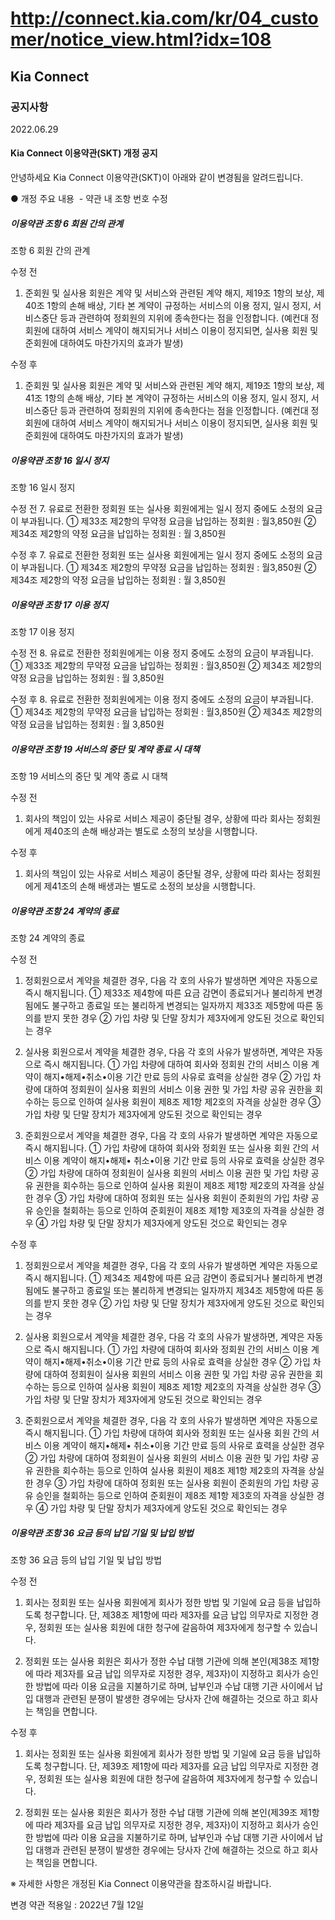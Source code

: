 # http://connect.kia.com/kr/04_customer/notice_view.html?idx=108

## Kia Connect

### 공지사항

2022.06.29

#### Kia Connect 이용약관(SKT) 개정 공지

안녕하세요
Kia Connect 이용약관(SKT)이 아래와 같이 변경됨을 알려드립니다.

● 개정 주요 내용
 - 약관 내 조항 번호 수정

##### 이용약관 조항 6 회원 간의 관계

조항
6 회원 간의 관계

수정 전
1. 준회원 및 실사용 회원은 계약 및 서비스와 관련된 계약 해지, 제19조 1항의 보상, 제40조 1항의 손해 배상, 기타 본 계약이 규정하는 서비스의 이용 정지, 일시 정지, 서비스중단 등과 관련하여 정회원의 지위에 종속한다는 점을 인정합니다. (예컨대 정회원에 대하여 서비스 계약이 해지되거나 서비스 이용이 정지되면, 실사용 회원 및 준회원에 대하여도 마찬가지의 효과가 발생)

수정 후
1. 준회원 및 실사용 회원은 계약 및 서비스와 관련된 계약 해지, 제19조 1항의 보상, 제41조 1항의 손해 배상, 기타 본 계약이 규정하는 서비스의 이용 정지, 일시 정지, 서비스중단 등과 관련하여 정회원의 지위에 종속한다는 점을 인정합니다. (예컨대 정회원에 대하여 서비스 계약이 해지되거나 서비스 이용이 정지되면, 실사용 회원 및 준회원에 대하여도 마찬가지의 효과가 발생)

##### 이용약관 조항 16 일시 정지

조항
16 일시 정지

수정 전
7. 유료로 전환한 정회원 또는 실사용 회원에게는 일시 정지 중에도 소정의 요금이 부과됩니다.
① 제33조 제2항의 무약정 요금을 납입하는 정회원 : 월3,850원
② 제34조 제2항의 약정 요금을 납입하는 정회원 : 월 3,850원

수정 후
7. 유료로 전환한 정회원 또는 실사용 회원에게는 일시 정지 중에도 소정의 요금이 부과됩니다.
① 제34조 제2항의 무약정 요금을 납입하는 정회원 : 월3,850원
② 제34조 제2항의 약정 요금을 납입하는 정회원 : 월 3,850원

##### 이용약관 조항 17 이용 정지

조항
17 이용 정지

수정 전
8. 유료로 전환한 정회원에게는 이용 정지 중에도 소정의 요금이 부과됩니다.
① 제33조 제2항의 무약정 요금을 납입하는 정회원 : 월3,850원
② 제34조 제2항의 약정 요금을 납입하는 정회원 : 월 3,850원

수정 후
8. 유료로 전환한 정회원에게는 이용 정지 중에도 소정의 요금이 부과됩니다.
① 제34조 제2항의 무약정 요금을 납입하는 정회원 : 월3,850원
② 제34조 제2항의 약정 요금을 납입하는 정회원 : 월 3,850원

##### 이용약관 조항 19 서비스의 중단 및 계약 종료 시 대책

조항
19 서비스의 중단 및 계약 종료 시 대책

수정 전
1. 회사의 책임이 있는 사유로 서비스 제공이 중단될 경우, 상황에 따라 회사는 정회원에게 제40조의 손해 배상과는 별도로 소정의 보상을 시행합니다.

수정 후
1. 회사의 책임이 있는 사유로 서비스 제공이 중단될 경우, 상황에 따라 회사는 정회원에게 제41조의 손해 배생과는 별도로 소정의 보상을 시행합니다.

##### 이용약관 조항 24 계약의 종료

조항
24 계약의 종료

수정 전
1. 정회원으로서 계약을 체결한 경우, 다음 각 호의 사유가 발생하면 계약은 자동으로 즉시 해지됩니다.
① 제33조 제4항에 따른 요금 감면이 종료되거나 불리하게 변경됨에도 불구하고 종료일 또는 불리하게 변경되는 일자까지 제33조 제5항에 따른 동의를 받지 못한 경우
② 가입 차량 및 단말 장치가 제3자에게 양도된 것으로 확인되는 경우

2. 실사용 회원으로서 계약을 체결한 경우, 다음 각 호의 사유가 발생하면, 계약은 자동으로 즉시 해지됩니다.
① 가입 차량에 대하여 회사와 정회원 간의 서비스 이용 계약이 해지•해제•취소•이용 기간 만료 등의 사유로 효력을 상실한 경우
② 가입 차량에 대하여 정회원이 실사용 회원의 서비스 이용 권한 및 가입 차량 공유 권한을 회수하는 등으로 인하여 실사용 회원이 제8조 제1항 제2호의 자격을 상실한 경우
③ 가입 차량 및 단말 장치가 제3자에게 양도된 것으로 확인되는 경우

3. 준회원으로서 계약을 체결한 경우, 다음 각 호의 사유가 발생하면 계약은 자동으로 즉시 해지됩니다.
① 가입 차량에 대하여 회사와 정회원 또는 실사용 회원 간의 서비스 이용 계약이 해지•해제• 취소•이용 기간 만료 등의 사유로 효력을 상실한 경우
② 가입 차량에 대하여 정회원이 실사용 회원의 서비스 이용 권한 및 가입 차량 공유 권한을 회수하는 등으로 인하여 실사용 회원이 제8조 제1항 제2호의 자격을 상실한 경우
③ 가입 차량에 대하여 정회원 또는 실사용 회원이 준회원의 가입 차량 공유 승인을 철회하는 등으로 인하여 준회원이 제8조 제1항 제3호의 자격을 상실한 경우
④ 가입 차량 및 단말 장치가 제3자에게 양도된 것으로 확인되는 경우

수정 후
1. 정회원으로서 계약을 체결한 경우, 다음 각 호의 사유가 발생하면 계약은 자동으로 즉시 해지됩니다.
① 제34조 제4항에 따른 요금 감면이 종료되거나 불리하게 변경됨에도 불구하고 종료일 또는 불리하게 변경되는 일자까지 제34조 제5항에 따른 동의를 받지 못한 경우
② 가입 차량 및 단말 장치가 제3자에게 양도된 것으로 확인되는 경우

2. 실사용 회원으로서 계약을 체결한 경우, 다음 각 호의 사유가 발생하면, 계약은 자동으로 즉시 해지됩니다.
① 가입 차량에 대하여 회사와 정회원 간의 서비스 이용 계약이 해지•해제•취소•이용 기간 만료 등의 사유로 효력을 상실한 경우
② 가입 차량에 대하여 정회원이 실사용 회원의 서비스 이용 권한 및 가입 차량 공유 권한을 회수하는 등으로 인하여 실사용 회원이 제8조 제1항 제2호의 자격을 상실한 경우
③ 가입 차량 및 단말 장치가 제3자에게 양도된 것으로 확인되는 경우

3. 준회원으로서 계약을 체결한 경우, 다음 각 호의 사유가 발생하면 계약은 자동으로 즉시 해지됩니다.
① 가입 차량에 대하여 회사와 정회원 또는 실사용 회원 간의 서비스 이용 계약이 해지•해제• 취소•이용 기간 만료 등의 사유로 효력을 상실한 경우
② 가입 차량에 대하여 정회원이 실사용 회원의 서비스 이용 권한 및 가입 차량 공유 권한을 회수하는 등으로 인하여 실사용 회원이 제8조 제1항 제2호의 자격을 상실한 경우
③ 가입 차량에 대하여 정회원 또는 실사용 회원이 준회원의 가입 차량 공유 승인을 철회하는 등으로 인하여 준회원이 제8조 제1항 제3호의 자격을 상실한 경우
④ 가입 차량 및 단말 장치가 제3자에게 양도된 것으로 확인되는 경우

##### 이용약관 조항 36 요금 등의 납입 기일 및 납입 방법

조항
36 요금 등의 납입 기일 및 납입 방법

수정 전
1. 회사는 정회원 또는 실사용 회원에게 회사가 정한 방법 및 기일에 요금 등을 납입하도록 청구합니다. 단, 제38조 제1항에 따라 제3자를 요금 납입 의무자로 지정한 경우, 정회원 또는 실사용 회원에 대한 청구에 갈음하여 제3자에게 청구할 수 있습니다.

5. 정회원 또는 실사용 회원은 회사가 정한 수납 대행 기관에 의해 본인(제38조 제1항에 따라 제3자를 요금 납입 의무자로 지정한 경우, 제3자)이 지정하고 회사가 승인한 방법에 따라 이용 요금을 지불하기로 하며, 납부인과 수납 대행 기관 사이에서 납입 대행과 관련된 분쟁이 발생한 경우에는 당사자 간에 해결하는 것으로 하고 회사는 책임을 면합니다.

수정 후
1. 회사는 정회원 또는 실사용 회원에게 회사가 정한 방법 및 기일에 요금 등을 납입하도록 청구합니다. 단, 제39조 제1항에 따라 제3자를 요금 납입 의무자로 지정한 경우, 정회원 또는 실사용 회원에 대한 청구에 갈음하여 제3자에게 청구할 수 있습니다.

5. 정회원 또는 실사용 회원은 회사가 정한 수납 대행 기관에 의해 본인(제39조 제1항에 따라 제3자를 요금 납입 의무자로 지정한 경우, 제3자)이 지정하고 회사가 승인한 방법에 따라 이용 요금을 지불하기로 하며, 납부인과 수납 대행 기관 사이에서 납입 대행과 관련된 분쟁이 발생한 경우에는 당사자 간에 해결하는 것으로 하고 회사는 책임을 면합니다.

※ 자세한 사항은 개정된 Kia Connect 이용약관을 참조하시길 바랍니다.

변경 약관 적용일 : 2022년 7월 12일